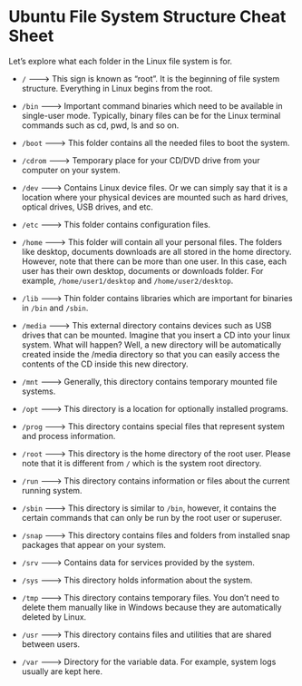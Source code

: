 # Ubuntu File System Structure Cheat Sheet

Let’s explore what each folder in the Linux file system is for.

* `/` ---> This sign is known as “root”. It is the beginning of file system structure. Everything in Linux begins from the root.

* `/bin` ---> Important command binaries which need to be available in single-user mode. Typically, binary files can be for the Linux terminal commands such as cd, pwd, ls and so on.

* `/boot` ---> This folder contains all the needed files to boot the system.

* `/cdrom` ---> Temporary place for your CD/DVD drive from your computer on your system.

* `/dev` ---> Contains Linux device files. Or we can simply say that it is a location where your physical devices are mounted such as hard drives, optical drives, USB drives, and etc.

* `/etc` ---> This folder contains configuration files. 

* `/home` ---> This folder will contain all your personal files. The folders like desktop, documents downloads are all stored in the home directory. However, note that there can be more than one user. In this case, each user has their own desktop, documents or downloads folder. For example, `/home/user1/desktop` and `/home/user2/desktop`.

* `/lib` ---> Thin folder contains libraries which are important for binaries in `/bin` and `/sbin`.

* `/media` ---> This external directory contains devices such as USB drives that can be mounted. Imagine that you insert a CD into your linux system. What will happen? Well, a new directory will be automatically created inside the /media directory so that you can easily access the contents of the CD inside this new directory.

* `/mnt` ---> Generally, this directory contains temporary mounted file systems.

* `/opt` ---> This directory is a location for optionally installed programs.

* `/prog` ---> This directory contains special files that represent system and process information. 

* `/root` ---> This directory is the home directory of the root user. Please note that it is different from `/` which is the system root directory.

* `/run` ---> This directory contains information or files about the current running system.

* `/sbin` ---> This directory is similar to `/bin`, however, it contains the certain commands that can only be run by the root user or superuser.
* `/snap` ---> This directory contains files and folders from installed snap packages that appear on your system.

* `/srv` ---> Contains data for services provided by the system.

* `/sys` ---> This directory holds information about the system.

* `/tmp` ---> This directory contains temporary files. You don’t need to delete them manually like in Windows because they are automatically deleted by Linux.

* `/usr` ---> This directory contains files and utilities that are shared between users.

* `/var` ---> Directory for the variable data. For example, system logs usually are kept here. 

